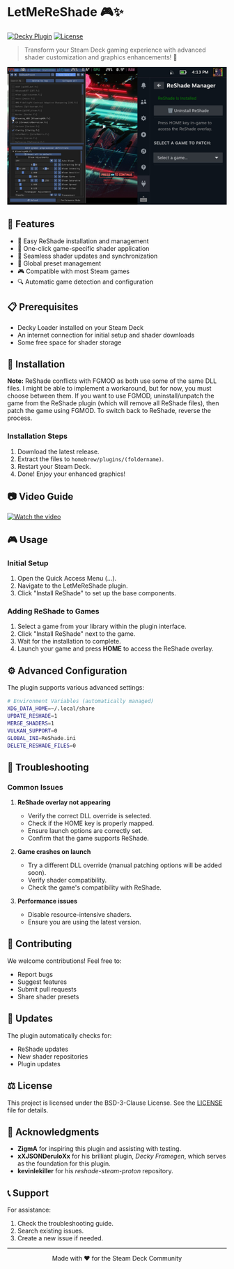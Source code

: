 # LetMeReShade 🎮✨

[![Decky Plugin](https://img.shields.io/badge/Decky-Plugin-brightgreen.svg)](https://github.com/SteamDeckHomebrew/decky-loader)
[![License](https://img.shields.io/badge/license-BSD--3-blue.svg)](LICENSE)

> Transform your Steam Deck gaming experience with advanced shader customization and graphics enhancements! 🚀

![LetMeReShade Banner](assets/shade.jpg)

## 🌟 Features

- 🎨 Easy ReShade installation and management
- 🎯 One-click game-specific shader application
- 🔄 Seamless shader updates and synchronization
- 💾 Global preset management
- 🎮 Compatible with most Steam games
- 🔍 Automatic game detection and configuration

## 📋 Prerequisites

- Decky Loader installed on your Steam Deck
- An internet connection for initial setup and shader downloads
- Some free space for shader storage

## 🚀 Installation

**Note:** ReShade conflicts with FGMOD as both use some of the same DLL files. I might be able to implement a workaround, but for now, you must choose between them. If you want to use FGMOD, uninstall/unpatch the game from the ReShade plugin (which will remove all ReShade files), then patch the game using FGMOD. To switch back to ReShade, reverse the process.

### Installation Steps

1. Download the latest release.
2. Extract the files to `homebrew/plugins/(foldername)`.
3. Restart your Steam Deck.
4. Done! Enjoy your enhanced graphics!

## 📷 Video Guide

[![Watch the video](https://img.youtube.com/vi/4uTVz7deH6E/maxresdefault.jpg)](https://youtu.be/4uTVz7deH6E)

## 🎮 Usage

### Initial Setup

1. Open the Quick Access Menu (...).
2. Navigate to the LetMeReShade plugin.
3. Click "Install ReShade" to set up the base components.

### Adding ReShade to Games

1. Select a game from your library within the plugin interface.
2. Click "Install ReShade" next to the game.
3. Wait for the installation to complete.
4. Launch your game and press **HOME** to access the ReShade overlay.

## ⚙️ Advanced Configuration

The plugin supports various advanced settings:

```bash
# Environment Variables (automatically managed)
XDG_DATA_HOME=~/.local/share
UPDATE_RESHADE=1
MERGE_SHADERS=1
VULKAN_SUPPORT=0
GLOBAL_INI=ReShade.ini
DELETE_RESHADE_FILES=0
```

## 🔧 Troubleshooting

### Common Issues

1. **ReShade overlay not appearing**
   - Verify the correct DLL override is selected.
   - Check if the HOME key is properly mapped.
   - Ensure launch options are correctly set.
   - Confirm that the game supports ReShade.

2. **Game crashes on launch**
   - Try a different DLL override (manual patching options will be added soon).
   - Verify shader compatibility.
   - Check the game's compatibility with ReShade.

3. **Performance issues**
   - Disable resource-intensive shaders.
   - Ensure you are using the latest version.

## 📝 Contributing

We welcome contributions! Feel free to:

- Report bugs
- Suggest features
- Submit pull requests
- Share shader presets

## 🔄 Updates

The plugin automatically checks for:

- ReShade updates
- New shader repositories
- Plugin updates

## ⚖️ License

This project is licensed under the BSD-3-Clause License. See the [LICENSE](LICENSE) file for details.

## 🙏 Acknowledgments

- **ZigmA** for inspiring this plugin and assisting with testing.
- **xXJSONDeruloXx** for his brilliant plugin, *Decky Framegen*, which serves as the foundation for this plugin.
- **kevinlekiller** for his *reshade-steam-proton* repository.

## 📞 Support

For assistance:

1. Check the troubleshooting guide.
2. Search existing issues.
3. Create a new issue if needed.

---

<p align="center">Made with ❤️ for the Steam Deck Community</p>